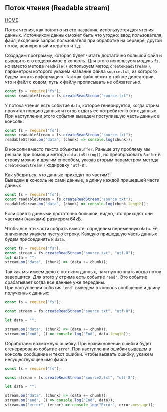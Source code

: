 ## Поток чтения (Readable stream)

[HOME](../README.md)

Поток чтения, как понятно из его названия, используется для чтения данных. Источником данных может быть что угодно: ввод пользователя, файл, входящий запрос пользователя при обработке на сервере, другой поток, асинхронный итератор и т.д.

Создадим программу, которая будет читать достаточно большой файл и выводить его содержимое в консоль. Для этого используем модуль `fs`, но вместо метода `readFile()` используем метод `createReadStream()`, параметром которого укажем название файла `source.txt`, из которого будем читать информацию. Так как файл лежит в той же директории, что и файл с кодом, путь к файлу прописывать не обязательно.

```js
const fs = require("fs");
const readableStream = fs.createReadStream("source.txt");
```

У потока чтения есть событие `data`, которое генерируется, когда стрим прочитал порцию данных и готов отдать ее потребителю этих данных.
При наступлении этого события выведем поступившую часть данных в консоль:

```js
const fs = require("fs");
const readableStream = fs.createReadStream("source.txt");
readableStream.on("data", (chunk) => console.log(chunk));
```

В консоли вместо текста объекты `Buffer`. Раньше эту проблему мы решали при помощи метода `data.toString()`, но преобразовать `Buffer` в строку можно и другим способом, указав вторым параметром метода `createReadStream()` кодировку `'utf-8'`.

Как убедиться, что данные приходят по частям?  
Выведем в консоль не сами данные, а длину каждой пришедшей части данных

```js
const fs = require("fs");
const readableStream = fs.createReadStream("source.txt");
readableStream.on("data", (chunk) => console.log(chunk.length));
```

Если файл с данными достаточно большой, видно, что приходят они частями (чанками) размером 64кБ.

Чтобы все эти части собрать вместе, определим переменную `datа`. Её значением укажем пустую строку. Каждую пришедшую часть данных будем присоединять к `datа`.

```js
const fs = require("fs");
const stream = fs.createReadStream("source.txt", "utf-8");
let data = "";
stream.on("data", (chunk) => (data += chunk));
```

Так как мы имеем дело с потоком данных, нам нужно знать когда поток завершится. Для этого у стрима есть событие `'end'`. Это событие срабатывает когда все данные уже переданы.  
При наступлении события `'end'` выведем в консоль сообщение и длину полученных данных:

```js
const fs = require("fs");

const stream = fs.createReadStream("source.txt", "utf-8");

let data = "";

stream.on("data", (chunk) => (data += chunk));
stream.on("end", () => console.log("End", data.length));
```

Обработаем возможную ошибку. При возникновении ошибки будет сгенерировано событие `error`. При наступлении ошибки выведем в консоль сообщение и текст ошибки. Чтобы вызвать ошибку, укажем несуществующее имя файла

```js
const fs = require("fs");

const stream = fs.createReadStream("source2.txt", "utf-8");

let data = "";

stream.on("data", (chunk) => (data += chunk));
stream.on("end", () => console.log("End", data));
stream.on("error", (error) => console.log("Error", error.message));
```

